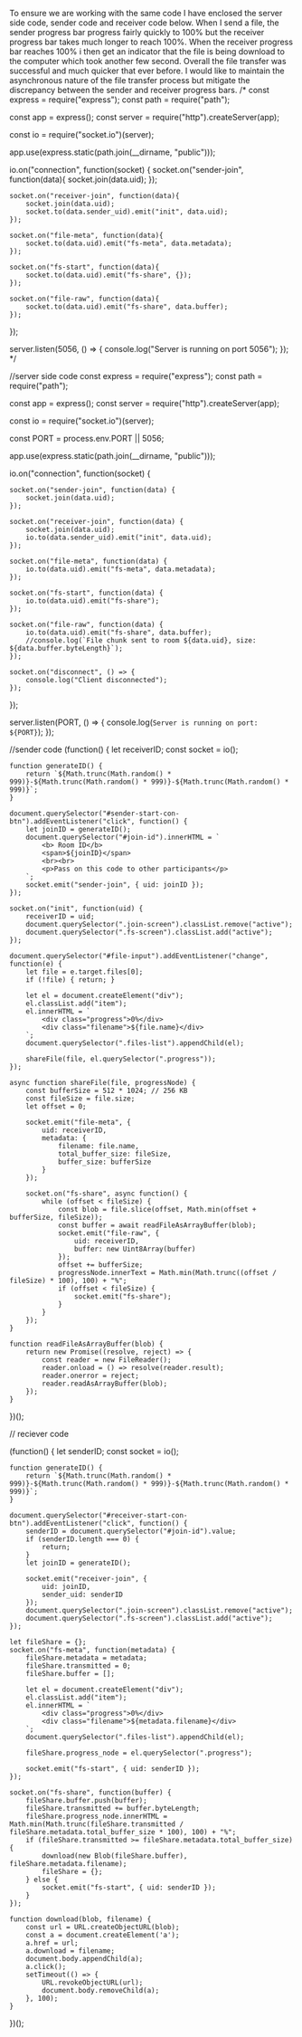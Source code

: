

To ensure we are working with the same code I have enclosed the server side code, sender code and receiver code below. When I send a file, the sender progress bar progress fairly quickly to 100% but the receiver progress bar takes much longer to reach 100%. When the receiver progress bar reaches 100% i then get an indicator that the file is being download to the computer which took another few second. Overall the file transfer was successful and much quicker that ever before. I would like to maintain the asynchronous nature of the file transfer process but mitigate the discrepancy between the sender and receiver progress bars.
/* const express = require("express");
const path = require("path");

const app = express();
const server = require("http").createServer(app);

const io = require("socket.io")(server);

app.use(express.static(path.join(__dirname, "public")));

io.on("connection", function(socket) {
    socket.on("sender-join", function(data){
        socket.join(data.uid);
    });

    socket.on("receiver-join", function(data){
        socket.join(data.uid);
        socket.to(data.sender_uid).emit("init", data.uid);
    });

    socket.on("file-meta", function(data){
        socket.to(data.uid).emit("fs-meta", data.metadata);
    });

    socket.on("fs-start", function(data){
        socket.to(data.uid).emit("fs-share", {});
    });

    socket.on("file-raw", function(data){
        socket.to(data.uid).emit("fs-share", data.buffer);
    });
});

server.listen(5056, () => {
    console.log("Server is running on port 5056");
}); */

//server side code
const express = require("express");
const path = require("path");

const app = express();
const server = require("http").createServer(app);

const io = require("socket.io")(server);

const PORT = process.env.PORT || 5056;

app.use(express.static(path.join(__dirname, "public")));

io.on("connection", function(socket) {

    socket.on("sender-join", function(data) {
        socket.join(data.uid);
    });

    socket.on("receiver-join", function(data) {
        socket.join(data.uid);
        io.to(data.sender_uid).emit("init", data.uid);
    });

    socket.on("file-meta", function(data) {
        io.to(data.uid).emit("fs-meta", data.metadata);
    });

    socket.on("fs-start", function(data) {
        io.to(data.uid).emit("fs-share");
    });

    socket.on("file-raw", function(data) {
        io.to(data.uid).emit("fs-share", data.buffer);
        //console.log(`File chunk sent to room ${data.uid}, size: ${data.buffer.byteLength}`);
    });

    socket.on("disconnect", () => {
        console.log("Client disconnected");
    });
});

server.listen(PORT, () => {
    console.log(`Server is running on port: ${PORT}`);
});

//sender code
(function() {
    let receiverID;
    const socket = io();

    function generateID() {
        return `${Math.trunc(Math.random() * 999)}-${Math.trunc(Math.random() * 999)}-${Math.trunc(Math.random() * 999)}`;
    }

    document.querySelector("#sender-start-con-btn").addEventListener("click", function() {
        let joinID = generateID();
        document.querySelector("#join-id").innerHTML = `
            <b> Room ID</b>
            <span>${joinID}</span>
            <br><br>
            <p>Pass on this code to other participants</p>
        `;
        socket.emit("sender-join", { uid: joinID });
    });

    socket.on("init", function(uid) {
        receiverID = uid;
        document.querySelector(".join-screen").classList.remove("active");
        document.querySelector(".fs-screen").classList.add("active");
    });

    document.querySelector("#file-input").addEventListener("change", function(e) {
        let file = e.target.files[0];
        if (!file) { return; }

        let el = document.createElement("div");
        el.classList.add("item");
        el.innerHTML = `
            <div class="progress">0%</div>
            <div class="filename">${file.name}</div>
        `;
        document.querySelector(".files-list").appendChild(el);

        shareFile(file, el.querySelector(".progress"));
    });

    async function shareFile(file, progressNode) {
        const bufferSize = 512 * 1024; // 256 KB
        const fileSize = file.size;
        let offset = 0;

        socket.emit("file-meta", {
            uid: receiverID,
            metadata: {
                filename: file.name,
                total_buffer_size: fileSize,
                buffer_size: bufferSize
            }
        });

        socket.on("fs-share", async function() {
            while (offset < fileSize) {
                const blob = file.slice(offset, Math.min(offset + bufferSize, fileSize));
                const buffer = await readFileAsArrayBuffer(blob);
                socket.emit("file-raw", {
                    uid: receiverID,
                    buffer: new Uint8Array(buffer)
                });
                offset += bufferSize;
                progressNode.innerText = Math.min(Math.trunc((offset / fileSize) * 100), 100) + "%";
                if (offset < fileSize) {
                    socket.emit("fs-share");
                }
            }
        });
    }

    function readFileAsArrayBuffer(blob) {
        return new Promise((resolve, reject) => {
            const reader = new FileReader();
            reader.onload = () => resolve(reader.result);
            reader.onerror = reject;
            reader.readAsArrayBuffer(blob);
        });
    }
})();

// reciever code

(function() {
    let senderID;
    const socket = io();

    function generateID() {
        return `${Math.trunc(Math.random() * 999)}-${Math.trunc(Math.random() * 999)}-${Math.trunc(Math.random() * 999)}`;
    }

    document.querySelector("#receiver-start-con-btn").addEventListener("click", function() {
        senderID = document.querySelector("#join-id").value;
        if (senderID.length === 0) {
            return;
        }
        let joinID = generateID();

        socket.emit("receiver-join", {
            uid: joinID,
            sender_uid: senderID
        });
        document.querySelector(".join-screen").classList.remove("active");
        document.querySelector(".fs-screen").classList.add("active");
    });

    let fileShare = {};
    socket.on("fs-meta", function(metadata) {
        fileShare.metadata = metadata;
        fileShare.transmitted = 0;
        fileShare.buffer = [];

        let el = document.createElement("div");
        el.classList.add("item");
        el.innerHTML = `
            <div class="progress">0%</div>
            <div class="filename">${metadata.filename}</div>
        `;
        document.querySelector(".files-list").appendChild(el);

        fileShare.progress_node = el.querySelector(".progress");

        socket.emit("fs-start", { uid: senderID });
    });

    socket.on("fs-share", function(buffer) {
        fileShare.buffer.push(buffer);
        fileShare.transmitted += buffer.byteLength;
        fileShare.progress_node.innerHTML = Math.min(Math.trunc(fileShare.transmitted / fileShare.metadata.total_buffer_size * 100), 100) + "%";
        if (fileShare.transmitted >= fileShare.metadata.total_buffer_size) {
            download(new Blob(fileShare.buffer), fileShare.metadata.filename);
            fileShare = {};
        } else {
            socket.emit("fs-start", { uid: senderID });
        }
    });

    function download(blob, filename) {
        const url = URL.createObjectURL(blob);
        const a = document.createElement('a');
        a.href = url;
        a.download = filename;
        document.body.appendChild(a);
        a.click();
        setTimeout(() => {
            URL.revokeObjectURL(url);
            document.body.removeChild(a);
        }, 100);
    }
})();




